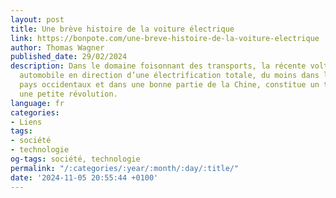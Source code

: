 ```yaml
---
layout: post
title: Une brève histoire de la voiture électrique
link: https://bonpote.com/une-breve-histoire-de-la-voiture-electrique
author: Thomas Wagner
published_date: 29/02/2024
description: Dans le domaine foisonnant des transports, la récente volte-face du secteur
  automobile en direction d’une électrification totale, du moins dans la plupart des
  pays occidentaux et dans une bonne partie de la Chine, constitue un tournant majeur,
  une petite révolution.
language: fr
categories:
- Liens
tags:
- société
- technologie
og-tags: société, technologie
permalink: "/:categories/:year/:month/:day/:title/"
date: '2024-11-05 20:55:44 +0100'
---
```

